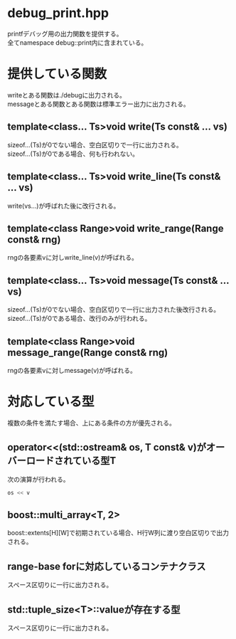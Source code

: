 # debug_print.hpp
printfデバッグ用の出力関数を提供する。  
全てnamespace debug::print内に含まれている。
# 提供している関数
writeとある関数は./debugに出力される。  
messageとある関数とある関数は標準エラー出力に出力される。
## template\<class... Ts\>void write(Ts const& ... vs)
sizeof...(Ts)が0でない場合、空白区切りで一行に出力される。  
sizeof...(Ts)が0である場合、何も行われない。
## template\<class... Ts\>void write_line(Ts const& ... vs)
write(vs...)が呼ばれた後に改行される。
## template\<class Range\>void write_range(Range const& rng)
rngの各要素vに対しwrite_line(v)が呼ばれる。
## template\<class... Ts\>void message(Ts const& ... vs)
sizeof...(Ts)が0でない場合、空白区切りで一行に出力された後改行される。  
sizeof...(Ts)が0である場合、改行のみが行われる。
## template\<class Range\>void message_range(Range const& rng)
rngの各要素vに対しmessage(v)が呼ばれる。
# 対応している型
複数の条件を満たす場合、上にある条件の方が優先される。
## operator\<\<(std::ostream& os, T const& v)がオーバーロードされている型T
次の演算が行われる。
```cpp
os << v
```
## boost::multi_array\<T, 2\>
boost::extents\[H\]\[W\]で初期されている場合、H行W列に渡り空白区切りで出力される。
## range-base forに対応しているコンテナクラス
スペース区切りに一行に出力される。
## std::tuple_size\<T\>::valueが存在する型
スペース区切りに一行に出力される。